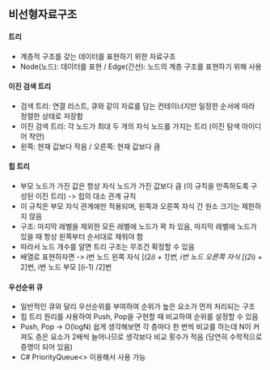 ## 비선형자료구조

#### 트리
- 계층적 구조를 갖는 데이터를 표현하기 위한 자료구조
- Node(노드): 데이터를 표현 / Edge(간선): 노드의 계층 구조를 표현하기 위해 사용

#### 이진 검색 트리
- 검색 트리: 연결 리스트, 큐와 같이 자료를 담는 컨테이너지만 일정한 순서에 따라 정렬한 상태로 저장함
- 이진 검색 트리: 각 노드가 최대 두 개의 자식 노드를 가지는 트리 (이진 탐색 아이디어 착안)
- 왼쪽: 현재 값보다 작음 / 오른쪽: 현재 값보다 큼

#### 힙 트리
- 부모 노드가 가진 값은 항상 자식 노드가 가진 값보다 큼 (이 규칙을 만족하도록 구성된 이진 트리) -> 힙의 대소 관계 규칙
- 이 규칙은 부모 자식 관계에만 적용되며, 왼쪽과 오른쪽 자식 간 원소 크기는 제한하지 않음
- 구조: 마지막 레벨을 제외한 모든 레벨에 노드가 꽉 차 있음, 마지막 레벨에 노드가 있을 때 항상 왼쪽부터 순서대로 채워야 함
- 따라서 노드 개수를 알면 트리 구조는 무조건 확정할 수 있음
- 배열로 표현하자면 -> i번 노드 왼쪽 자식 [(2*i) + 1]번, i번 노드 오른쪽 자식 [(2*i) + 2]번, i번 노드 부모 [(i-1) /2]번

#### 우선순위 큐
- 일반적인 큐와 달리 우선순위를 부여하여 순위가 높은 요소가 먼저 처리되는 구조
- 힙 트리 원리를 사용하여 Push, Pop을 구현할 때 비교하여 순위를 설정할 수 있음
- Push, Pop -> O(logN) 쉽게 생각해보면 각 층마다 한 번씩 비교를 하는데 N이 커져도 층은 요소가 2배씩 늘어나므로 생각보다 비교 횟수가 적음 (당연히 수학적으로 증명이 되어 있음)
- C# PriorityQueue<> 이용해서 사용 가능
